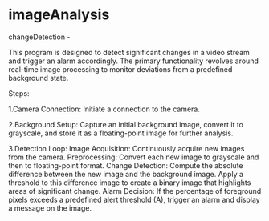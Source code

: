 # imageAnalysis

 changeDetection - 

This program is designed to detect significant changes in a video stream and trigger an alarm accordingly. The primary functionality revolves around real-time image processing to monitor deviations from a predefined background state.

Steps:

1.Camera Connection: Initiate a connection to the camera.

2.Background Setup: Capture an initial background image, convert it to grayscale, and store it as a floating-point image for further analysis.

3.Detection Loop:
  Image Acquisition: Continuously acquire new images from the camera.
  Preprocessing: Convert each new image to grayscale and then to floating-point format.
  Change Detection: Compute the absolute difference between the new image and the background image.
  Apply a threshold to this difference image to create a binary image that highlights areas of significant change.
  Alarm Decision: If the percentage of foreground pixels exceeds a predefined alert threshold (A), trigger an alarm and display a message on the image.

